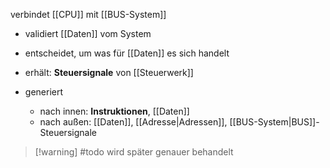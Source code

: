 verbindet [[CPU]] mit [[BUS-System]]
- validiert [[Daten]] vom System
- entscheidet, um was für [[Daten]] es sich  handelt

- erhält: **Steuersignale** von [[Steuerwerk]]
- generiert
	- nach innen: **Instruktionen**, [[Daten]]
	- nach außen: [[Daten]], [[Adresse|Adressen]], [[BUS-System|BUS]]-Steuersignale

> [!warning] #todo wird später genauer behandelt

